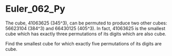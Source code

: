 # Euler_062_Py

The cube, 41063625 (345^3), can be permuted to produce two other cubes: 56623104 (384^3) and 66430125 (405^3). In fact, 41063625 is the smallest cube which has exactly three permutations of its digits which are also cube.

Find the smallest cube for which exactly five permutations of its digits are cube.
